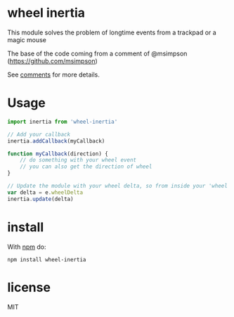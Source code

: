 # wheel inertia

This module solves the problem of longtime events from a trackpad or a magic mouse

The base of the code coming from a comment of @msimpson (https://github.com/msimpson)

See [comments](https://github.com/jquery/jquery-mousewheel/issues/36)
for more details.

# Usage

``` js
import inertia from 'wheel-inertia'

// Add your callback
inertia.addCallback(myCallback)

function myCallback(direction) {
	// do something with your wheel event
	// you can also get the direction of wheel
}

// Update the module with your wheel delta, so from inside your 'wheel' listener...
var delta = e.wheelDelta
inertia.update(delta)
```

# install

With [npm](https://npmjs.org) do:

```
npm install wheel-inertia
```

# license

MIT
